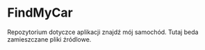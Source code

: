 # FindMyCar
Repozytorium dotyczce aplikacji znajdź mój samochód. Tutaj beda zamieszczane pliki źródlowe.
